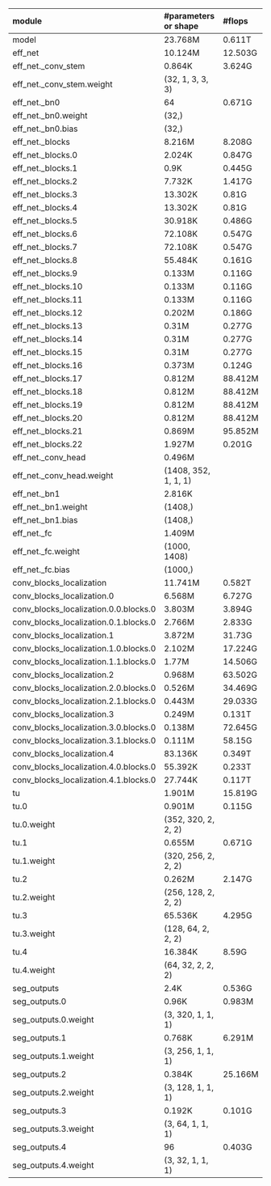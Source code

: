 | module                                   | #parameters or shape    | #flops     |
|:-----------------------------------------|:------------------------|:-----------|
| model                                    | 23.768M                 | 0.611T     |
|  eff_net                                 |  10.124M                |  12.503G   |
|   eff_net._conv_stem                     |   0.864K                |   3.624G   |
|    eff_net._conv_stem.weight             |    (32, 1, 3, 3, 3)     |            |
|   eff_net._bn0                           |   64                    |   0.671G   |
|    eff_net._bn0.weight                   |    (32,)                |            |
|    eff_net._bn0.bias                     |    (32,)                |            |
|   eff_net._blocks                        |   8.216M                |   8.208G   |
|    eff_net._blocks.0                     |    2.024K               |    0.847G  |
|    eff_net._blocks.1                     |    0.9K                 |    0.445G  |
|    eff_net._blocks.2                     |    7.732K               |    1.417G  |
|    eff_net._blocks.3                     |    13.302K              |    0.81G   |
|    eff_net._blocks.4                     |    13.302K              |    0.81G   |
|    eff_net._blocks.5                     |    30.918K              |    0.486G  |
|    eff_net._blocks.6                     |    72.108K              |    0.547G  |
|    eff_net._blocks.7                     |    72.108K              |    0.547G  |
|    eff_net._blocks.8                     |    55.484K              |    0.161G  |
|    eff_net._blocks.9                     |    0.133M               |    0.116G  |
|    eff_net._blocks.10                    |    0.133M               |    0.116G  |
|    eff_net._blocks.11                    |    0.133M               |    0.116G  |
|    eff_net._blocks.12                    |    0.202M               |    0.186G  |
|    eff_net._blocks.13                    |    0.31M                |    0.277G  |
|    eff_net._blocks.14                    |    0.31M                |    0.277G  |
|    eff_net._blocks.15                    |    0.31M                |    0.277G  |
|    eff_net._blocks.16                    |    0.373M               |    0.124G  |
|    eff_net._blocks.17                    |    0.812M               |    88.412M |
|    eff_net._blocks.18                    |    0.812M               |    88.412M |
|    eff_net._blocks.19                    |    0.812M               |    88.412M |
|    eff_net._blocks.20                    |    0.812M               |    88.412M |
|    eff_net._blocks.21                    |    0.869M               |    95.852M |
|    eff_net._blocks.22                    |    1.927M               |    0.201G  |
|   eff_net._conv_head                     |   0.496M                |            |
|    eff_net._conv_head.weight             |    (1408, 352, 1, 1, 1) |            |
|   eff_net._bn1                           |   2.816K                |            |
|    eff_net._bn1.weight                   |    (1408,)              |            |
|    eff_net._bn1.bias                     |    (1408,)              |            |
|   eff_net._fc                            |   1.409M                |            |
|    eff_net._fc.weight                    |    (1000, 1408)         |            |
|    eff_net._fc.bias                      |    (1000,)              |            |
|  conv_blocks_localization                |  11.741M                |  0.582T    |
|   conv_blocks_localization.0             |   6.568M                |   6.727G   |
|    conv_blocks_localization.0.0.blocks.0 |    3.803M               |    3.894G  |
|    conv_blocks_localization.0.1.blocks.0 |    2.766M               |    2.833G  |
|   conv_blocks_localization.1             |   3.872M                |   31.73G   |
|    conv_blocks_localization.1.0.blocks.0 |    2.102M               |    17.224G |
|    conv_blocks_localization.1.1.blocks.0 |    1.77M                |    14.506G |
|   conv_blocks_localization.2             |   0.968M                |   63.502G  |
|    conv_blocks_localization.2.0.blocks.0 |    0.526M               |    34.469G |
|    conv_blocks_localization.2.1.blocks.0 |    0.443M               |    29.033G |
|   conv_blocks_localization.3             |   0.249M                |   0.131T   |
|    conv_blocks_localization.3.0.blocks.0 |    0.138M               |    72.645G |
|    conv_blocks_localization.3.1.blocks.0 |    0.111M               |    58.15G  |
|   conv_blocks_localization.4             |   83.136K               |   0.349T   |
|    conv_blocks_localization.4.0.blocks.0 |    55.392K              |    0.233T  |
|    conv_blocks_localization.4.1.blocks.0 |    27.744K              |    0.117T  |
|  tu                                      |  1.901M                 |  15.819G   |
|   tu.0                                   |   0.901M                |   0.115G   |
|    tu.0.weight                           |    (352, 320, 2, 2, 2)  |            |
|   tu.1                                   |   0.655M                |   0.671G   |
|    tu.1.weight                           |    (320, 256, 2, 2, 2)  |            |
|   tu.2                                   |   0.262M                |   2.147G   |
|    tu.2.weight                           |    (256, 128, 2, 2, 2)  |            |
|   tu.3                                   |   65.536K               |   4.295G   |
|    tu.3.weight                           |    (128, 64, 2, 2, 2)   |            |
|   tu.4                                   |   16.384K               |   8.59G    |
|    tu.4.weight                           |    (64, 32, 2, 2, 2)    |            |
|  seg_outputs                             |  2.4K                   |  0.536G    |
|   seg_outputs.0                          |   0.96K                 |   0.983M   |
|    seg_outputs.0.weight                  |    (3, 320, 1, 1, 1)    |            |
|   seg_outputs.1                          |   0.768K                |   6.291M   |
|    seg_outputs.1.weight                  |    (3, 256, 1, 1, 1)    |            |
|   seg_outputs.2                          |   0.384K                |   25.166M  |
|    seg_outputs.2.weight                  |    (3, 128, 1, 1, 1)    |            |
|   seg_outputs.3                          |   0.192K                |   0.101G   |
|    seg_outputs.3.weight                  |    (3, 64, 1, 1, 1)     |            |
|   seg_outputs.4                          |   96                    |   0.403G   |
|    seg_outputs.4.weight                  |    (3, 32, 1, 1, 1)     |            |